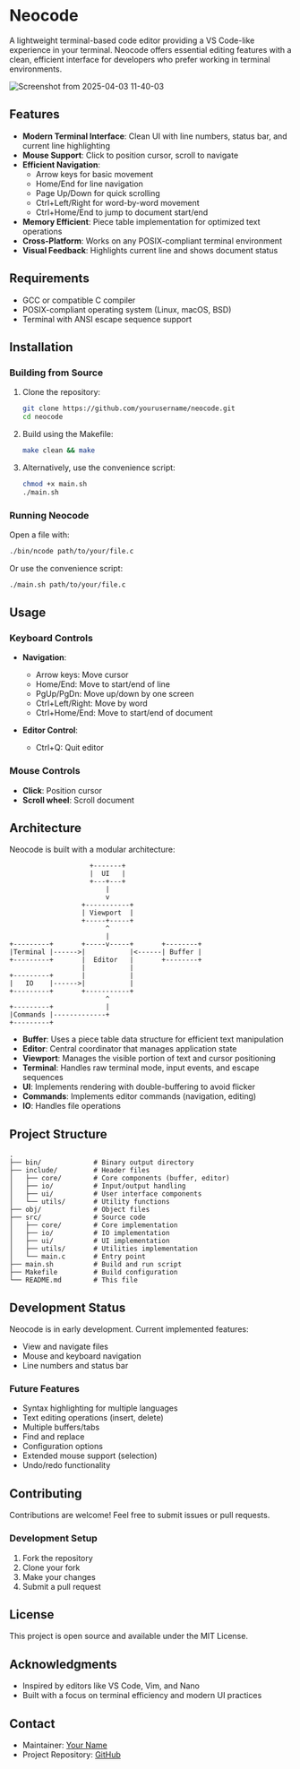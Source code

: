 # Neocode

A lightweight terminal-based code editor providing a VS Code-like experience in your terminal. Neocode offers essential editing features with a clean, efficient interface for developers who prefer working in terminal environments.

![Screenshot from 2025-04-03 11-40-03](https://github.com/user-attachments/assets/bcb942ff-d5d8-4188-94ca-1d51d684f36c)

## Features

- **Modern Terminal Interface**: Clean UI with line numbers, status bar, and current line highlighting
- **Mouse Support**: Click to position cursor, scroll to navigate
- **Efficient Navigation**: 
  - Arrow keys for basic movement
  - Home/End for line navigation
  - Page Up/Down for quick scrolling
  - Ctrl+Left/Right for word-by-word movement
  - Ctrl+Home/End to jump to document start/end
- **Memory Efficient**: Piece table implementation for optimized text operations
- **Cross-Platform**: Works on any POSIX-compliant terminal environment
- **Visual Feedback**: Highlights current line and shows document status

## Requirements

- GCC or compatible C compiler
- POSIX-compliant operating system (Linux, macOS, BSD)
- Terminal with ANSI escape sequence support

## Installation

### Building from Source

1. Clone the repository:
   ```bash
   git clone https://github.com/yourusername/neocode.git
   cd neocode
   ```

2. Build using the Makefile:
   ```bash
   make clean && make
   ```

3. Alternatively, use the convenience script:
   ```bash
   chmod +x main.sh
   ./main.sh
   ```

### Running Neocode

Open a file with:
```bash
./bin/ncode path/to/your/file.c
```

Or use the convenience script:
```bash
./main.sh path/to/your/file.c
```

## Usage

### Keyboard Controls

- **Navigation**:
  - Arrow keys: Move cursor
  - Home/End: Move to start/end of line
  - PgUp/PgDn: Move up/down by one screen
  - Ctrl+Left/Right: Move by word
  - Ctrl+Home/End: Move to start/end of document
  
- **Editor Control**:
  - Ctrl+Q: Quit editor

### Mouse Controls

- **Click**: Position cursor
- **Scroll wheel**: Scroll document

## Architecture

Neocode is built with a modular architecture:

```
                    +-------+
                    |  UI   |
                    +---+---+
                        |
                        v
                  +-----------+
                  | Viewport  |
                  +-----+-----+
                        ^
                        |
+---------+       +-----v-----+       +--------+
|Terminal |------>|           |<------| Buffer |
+---------+       |  Editor   |       +--------+
                  |           |
+---------+       |           |
|   IO    |------>|           |
+---------+       +-----------+
                        ^
+---------+             |
|Commands |-------------+
+---------+
```

- **Buffer**: Uses a piece table data structure for efficient text manipulation
- **Editor**: Central coordinator that manages application state
- **Viewport**: Manages the visible portion of text and cursor positioning
- **Terminal**: Handles raw terminal mode, input events, and escape sequences
- **UI**: Implements rendering with double-buffering to avoid flicker
- **Commands**: Implements editor commands (navigation, editing)
- **IO**: Handles file operations

## Project Structure

```
.
├── bin/             # Binary output directory
├── include/         # Header files
│   ├── core/        # Core components (buffer, editor)
│   ├── io/          # Input/output handling
│   ├── ui/          # User interface components
│   └── utils/       # Utility functions
├── obj/             # Object files
├── src/             # Source code
│   ├── core/        # Core implementation
│   ├── io/          # IO implementation
│   ├── ui/          # UI implementation
│   ├── utils/       # Utilities implementation
│   └── main.c       # Entry point
├── main.sh          # Build and run script
├── Makefile         # Build configuration
└── README.md        # This file
```

## Development Status

Neocode is in early development. Current implemented features:

- View and navigate files
- Mouse and keyboard navigation
- Line numbers and status bar

### Future Features

- Syntax highlighting for multiple languages
- Text editing operations (insert, delete)
- Multiple buffers/tabs
- Find and replace
- Configuration options
- Extended mouse support (selection)
- Undo/redo functionality

## Contributing

Contributions are welcome! Feel free to submit issues or pull requests.

### Development Setup

1. Fork the repository
2. Clone your fork
3. Make your changes
4. Submit a pull request

## License

This project is open source and available under the MIT License.

## Acknowledgments

- Inspired by editors like VS Code, Vim, and Nano
- Built with a focus on terminal efficiency and modern UI practices

## Contact

- Maintainer: [Your Name](mailto:your.email@example.com)
- Project Repository: [GitHub](https://github.com/yourusername/neocode)
